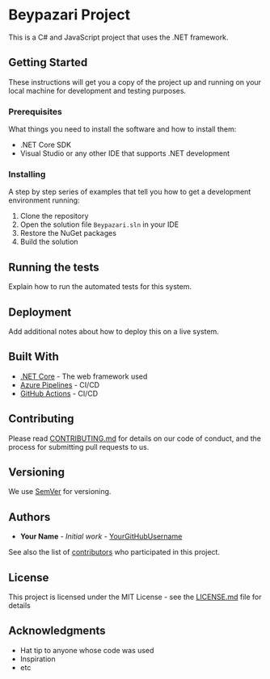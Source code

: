 # Beypazari Project

This is a C# and JavaScript project that uses the .NET framework.

## Getting Started

These instructions will get you a copy of the project up and running on your local machine for development and testing purposes.

### Prerequisites

What things you need to install the software and how to install them:

- .NET Core SDK
- Visual Studio or any other IDE that supports .NET development

### Installing

A step by step series of examples that tell you how to get a development environment running:

1. Clone the repository
2. Open the solution file `Beypazari.sln` in your IDE
3. Restore the NuGet packages
4. Build the solution

## Running the tests

Explain how to run the automated tests for this system.

## Deployment

Add additional notes about how to deploy this on a live system.

## Built With

- [.NET Core](https://dotnet.microsoft.com/download) - The web framework used
- [Azure Pipelines](https://azure.microsoft.com/en-us/services/devops/pipelines/) - CI/CD
- [GitHub Actions](https://github.com/features/actions) - CI/CD

## Contributing

Please read [CONTRIBUTING.md](https://gist.github.com/PurpleBooth/b24679402957c63ec426) for details on our code of conduct, and the process for submitting pull requests to us.

## Versioning

We use [SemVer](http://semver.org/) for versioning.

## Authors

- **Your Name** - *Initial work* - [YourGitHubUsername](https://github.com/YourGitHubUsername)

See also the list of [contributors](https://github.com/your/project/contributors) who participated in this project.

## License

This project is licensed under the MIT License - see the [LICENSE.md](LICENSE.md) file for details

## Acknowledgments

- Hat tip to anyone whose code was used
- Inspiration
- etc